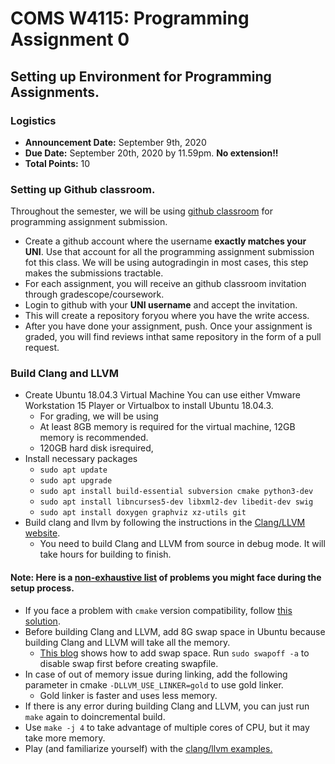 # COMS W4115: Programming Assignment 0
## Setting up Environment for Programming Assignments.


### Logistics
- **Announcement Date:** September 9th, 2020
- **Due Date:** September 20th, 2020 by 11.59pm. **No extension!!**
- **Total Points:** 10

### Setting up Github classroom.

Throughout the semester, we will be using [github classroom](https://classroom.github.com/) 
for programming assignment submission.
- Create a github account where the username **exactly matches your UNI**. 
Use that account for all the programming assignment submission fot this class. 
We will be using autogradingin in most cases, this step makes the submissions tractable.
- For each assignment, you will receive an github classroom invitation through gradescope/coursework.
- Login to github with your **UNI username** and accept the invitation. 
- This will create a repository foryou where you have the write access.
- After you have done your assignment, push. Once your assignment is graded, 
you will find reviews inthat same repository in the form of a pull request.


### Build Clang and LLVM
- Create Ubuntu 18.04.3 Virtual Machine You can use either Vmware Workstation 
15 Player or Virtualbox to install Ubuntu 18.04.3. 
    - For grading, we will be using 
    - At least 8GB memory is required for the virtual machine, 12GB memory is recommended. 
    - 120GB hard disk isrequired, 
- Install necessary packages
    - ``sudo apt update``
    - ``sudo apt upgrade``
    - ``sudo apt install build-essential subversion cmake python3-dev``
    - ``sudo apt install libncurses5-dev libxml2-dev libedit-dev swig``
    - ``sudo apt install doxygen graphviz xz-utils git``
- Build clang and llvm by following the instructions in the 
[Clang/LLVM website](http://clang.llvm.org/get_started.html).
    - You need to build Clang and LLVM from source in debug mode. It will take hours for building to finish.

#### Note: Here is a <ins>**non-exhaustive list**</ins> of problems you might face during the setup process.

- If you face a problem with `cmake` version compatibility, follow 
[this solution](https://askubuntu.com/a/829311/).
- Before building Clang and LLVM, add 8G swap space in Ubuntu 
because building Clang and LLVM will take all the memory. 
    - [This blog](https://linuxize.com/post/how-to-add-swap-space-on-ubuntu-18-04/) 
    shows how to add swap space. Run `sudo swapoff -a` to disable swap first before creating swapfile.
- In case of out of memory issue during linking, add the following parameter 
in cmake `-DLLVM_USE_LINKER=gold` to use gold linker. 
    - Gold linker is faster and uses less memory.
- If there is any error during building Clang and LLVM, you can just run `make` again to doincremental build.
- Use `make -j 4` to take advantage of multiple cores of CPU, but it may take more memory.
- Play (and familiarize yourself) with the [clang/llvm examples.](http://clang.llvm.org/get_started.html#driver)

